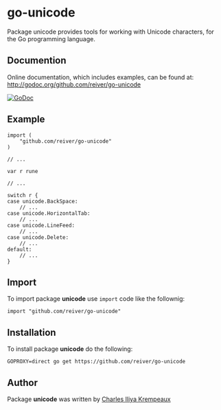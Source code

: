 # go-unicode

Package unicode provides tools for working with Unicode characters, for the Go programming language.

## Documention

Online documentation, which includes examples, can be found at: http://godoc.org/github.com/reiver/go-unicode

[![GoDoc](https://godoc.org/github.com/reiver/go-unicode?status.svg)](https://godoc.org/github.com/reiver/go-unicode)


## Example
```
import (
	"github.com/reiver/go-unicode"
)

// ...

var r rune

// ...

switch r {
case unicode.BackSpace:
	// ...
case unicode.HorizontalTab:
	// ...
case unicode.LineFeed:
	// ...
case unicode.Delete:
	// ...
default:
	// ...
}
```

## Import

To import package **unicode** use `import` code like the follownig:
```
import "github.com/reiver/go-unicode"
```

## Installation

To install package **unicode** do the following:
```
GOPROXY=direct go get https://github.com/reiver/go-unicode
```

## Author

Package **unicode** was written by [Charles Iliya Krempeaux](http://reiver.link)
